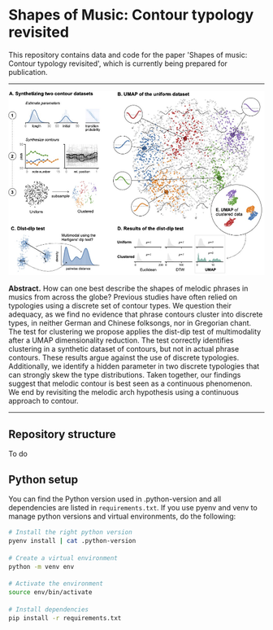 Shapes of Music: Contour typology revisited
===========================================


This repository contains data and code for the paper 'Shapes of music: Contour typology revisited', which is currently being prepared for publication.

---


<img src="figures/synthetic-contours/synthetic-contours.jpg?raw=true" width="800" 
    title="Three approaches to mode classification in plainchant compared">


**Abstract.** How can one best describe the shapes of melodic phrases in musics from across the globe? Previous studies have often relied on typologies using a discrete set of contour types. We question their adequacy, as we find no evidence that phrase contours cluster into discrete types, in neither German and Chinese folksongs, nor in Gregorian chant. The test for clustering we propose applies the dist-dip test of multimodality after a UMAP dimensionality reduction. The test correctly identifies clustering in a synthetic dataset of contours, but not in actual phrase contours. These results argue against the use of discrete typologies. Additionally, we identify a hidden parameter in two discrete typologies that can strongly skew the type distributions. Taken together, our findings suggest that melodic contour is best seen as a continuous phenomenon. We end by revisiting the melodic arch hypothesis using a continuous approach to contour.

---

Repository structure
-------------------

To do 


Python setup
------------

You can find the Python version used in .python-version and all dependencies are listed in `requirements.txt`. If you use pyenv and venv to manage python versions and virtual environments, do the following:

```bash
# Install the right python version
pyenv install | cat .python-version

# Create a virtual environment
python -m venv env

# Activate the environment
source env/bin/activate

# Install dependencies
pip install -r requirements.txt
```

